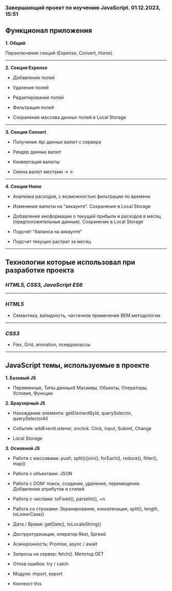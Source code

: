 ### __Завершающий проект по изучению JavaScript. 01.12.2023, 15:51__

## Функционал приложения

__1. Общий__

Переключение секций (Expense, Convert, Home)

---

__2. Секция Expense__

- Добавление полей

- Удаление полей

- Редактирование полей

- Фильтрация полей

- Сохранение массива данных полей в Local Storage

---

__3. Секция Convert__

- Получение Api данных валют с сервера

- Рендер данных валют

- Конвертация валюты

- Смена валют местами -> <-

---

__4. Секция Home__

- Аналиика расходов, с возможностью фильтрации по времени

- Изменение валюты на "аккаунте". Сохранение в Local Storage

- Добавление иноформации о текущей прибыли и расходов в месяц (предположительные данные). Сохранение в Local Storage

- Подсчет "баланса на аккаунте"

- Подсчет текущих растрат за месяц

---

## Технологии которые использовал при разработке проекта 

### _HTML5, CSS3, JavaScript ES6_

---

### _HTML5_ 
- Семантика, валидность, частичное применение BEM методологии

---

### _CSS3_
- Flex, Grid, animation, псевдоклассы
  
---

## JavaScript темы, используемые в проекте 

__1. Базовый JS__

- Переменные, Типы данныхб Масиивы, Объекты, Операторы, Условия, Функции

__2. Браузерный JS__

- Нахождение элемента: getElementById, querySelector, querySelectorAll

- События: addEventListener, onclick. Click, Input, Submit, Change

- Local Storage

__3. Основной JS__

- Работа с массивами: push, split()/join(), forEach(), reduce(), filter(), map()

- Работа с объектами: JSON

- Работа с DOM: поиск, создание, удаление, перемещение. Добавление атрибутов и стилей

- Работа с числами: toFixed(), parseInt(), +n

- Работа со строками: Экранирование, конкатенация, split(), length, toLowerCase()

- Дата / Время: getDate(), toLocaleString()

- Деструктуризация, оператор Rest, Spread

- Асинхронность: Promise, async / await

- Запросы на сервер: fetch(). Метотод GET

- Отлов ошибок: try / catch

- Модули: import, export

- Контекст this
